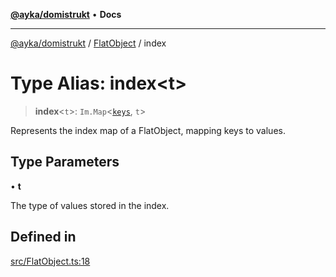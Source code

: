 [**@ayka/domistrukt**](../../../README.md) • **Docs**

***

[@ayka/domistrukt](../../../globals.md) / [FlatObject](../README.md) / index

# Type Alias: index\<t\>

> **index**\<`t`\>: `Im.Map`\<[`keys`](keys.md), `t`\>

Represents the index map of a FlatObject, mapping keys to values.

## Type Parameters

• **t**

The type of values stored in the index.

## Defined in

[src/FlatObject.ts:18](https://github.com/AndreyMork/domistrukt/blob/e424882f37eb3cff2d317c2f62ddcbe7f7556be1/src/FlatObject.ts#L18)
